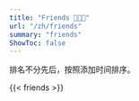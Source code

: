 ```yaml
---
title: "Friends 🧑‍🤝‍🧑"
url: "/zh/friends"
summary: "friends"
ShowToc: false
---
```


排名不分先后，按照添加时间排序。

{{< friends >}}
